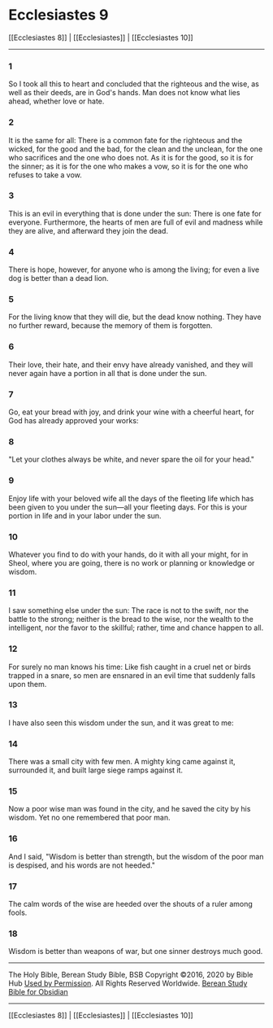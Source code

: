 # Ecclesiastes 9

[[Ecclesiastes 8]] | [[Ecclesiastes]] | [[Ecclesiastes 10]]

---

### 1
So I took all this to heart and concluded that the righteous and the wise, as well as their deeds, are in God's hands. Man does not know what lies ahead, whether love or hate.

### 2
It is the same for all: There is a common fate for the righteous and the wicked, for the good and the bad, for the clean and the unclean, for the one who sacrifices and the one who does not. As it is for the good, so it is for the sinner; as it is for the one who makes a vow, so it is for the one who refuses to take a vow.

### 3
This is an evil in everything that is done under the sun: There is one fate for everyone. Furthermore, the hearts of men are full of evil and madness while they are alive, and afterward they join the dead.

### 4
There is hope, however, for anyone who is among the living; for even a live dog is better than a dead lion.

### 5
For the living know that they will die, but the dead know nothing. They have no further reward, because the memory of them is forgotten.

### 6
Their love, their hate, and their envy have already vanished, and they will never again have a portion in all that is done under the sun.

### 7
Go, eat your bread with joy, and drink your wine with a cheerful heart, for God has already approved your works:

### 8
"Let your clothes always be white, and never spare the oil for your head."

### 9
Enjoy life with your beloved wife all the days of the fleeting life which has been given to you under the sun—all your fleeting days. For this is your portion in life and in your labor under the sun.

### 10
Whatever you find to do with your hands, do it with all your might, for in Sheol, where you are going, there is no work or planning or knowledge or wisdom.

### 11
I saw something else under the sun: The race is not to the swift, nor the battle to the strong; neither is the bread to the wise, nor the wealth to the intelligent, nor the favor to the skillful; rather, time and chance happen to all.

### 12
For surely no man knows his time: Like fish caught in a cruel net or birds trapped in a snare, so men are ensnared in an evil time that suddenly falls upon them.

### 13
I have also seen this wisdom under the sun, and it was great to me:

### 14
There was a small city with few men. A mighty king came against it, surrounded it, and built large siege ramps against it.

### 15
Now a poor wise man was found in the city, and he saved the city by his wisdom. Yet no one remembered that poor man.

### 16
And I said, "Wisdom is better than strength, but the wisdom of the poor man is despised, and his words are not heeded."

### 17
The calm words of the wise are heeded over the shouts of a ruler among fools.

### 18
Wisdom is better than weapons of war, but one sinner destroys much good.

---

The Holy Bible, Berean Study Bible, BSB
Copyright ©2016, 2020 by Bible Hub
[Used by Permission](https://berean.bible/terms.htm). All Rights Reserved Worldwide.
[Berean Study Bible for Obsidian](https://github.com/gapmiss/berean-study-bible-for-obsidian)

---

[[Ecclesiastes 8]] | [[Ecclesiastes]] | [[Ecclesiastes 10]]


